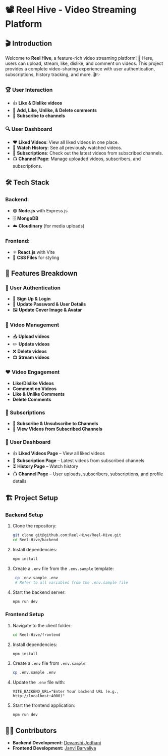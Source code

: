 # 📽️ Reel Hive - Video Streaming Platform  

## 🎬 Introduction  
Welcome to **Reel Hive**, a feature-rich video streaming platform! 🚀 Here, users can upload, stream, like, dislike, and comment on videos. This project provides a complete video-sharing experience with user authentication, subscriptions, history tracking, and more. 🎬✨  

### 🏆 User Interaction  
- 👍 **Like & Dislike videos**  
- 💬 **Add, Like, Unlike, & Delete comments**  
- 🔔 **Subscribe to channels**  

### 🔍 User Dashboard  
- ❤️ **Liked Videos**: View all liked videos in one place.  
- 📜 **Watch History**: See all previously watched videos.  
- 📢 **Subscriptions**: Check out the latest videos from subscribed channels.  
- 📺 **Channel Page**: Manage uploaded videos, subscribers, and subscriptions.  

## 🛠️ Tech Stack  
### Backend:  
- 🟢 **Node.js** with Express.js  
- 🗄️ **MongoDB**  
- ☁️ **Cloudinary** (for media uploads)  

### Frontend:  
- ⚛️ **React.js** with Vite  
- 🎨 **CSS Files** for styling  

## 🚀 Features Breakdown  

### 🔐 User Authentication  
- 🔑 **Sign Up & Login**  
- 🔄 **Update Password & User Details**  
- 🖼️ **Update Cover Image & Avatar**  

### 🎥 Video Management  
- 📤 **Upload videos**  
- ✏️ **Update videos**  
- ❌ **Delete videos**  
- 📺 **Stream videos**  

### ❤️ Video Engagement  
- **Like/Dislike Videos**  
- **Comment on Videos**  
- **Like & Unlike Comments**  
- **Delete Comments**  

### 📢 Subscriptions  
- 🔔 **Subscribe & Unsubscribe to Channels**  
- 🎥 **View Videos from Subscribed Channels**  

### 📂 User Dashboard  
- 👍 **Liked Videos Page** – View all liked videos  
- 📜 **Subscription Page** – Latest videos from subscribed channels  
- ⏳ **History Page** – Watch history  
- 📺 **Channel Page** – User uploads, subscribers, subscriptions, and profile details  

## 🏗️ Project Setup  
### Backend Setup  
1. Clone the repository:  
   ```sh
   git clone git@github.com:Reel-Hive/Reel-Hive.git
   cd Reel-Hive/backend

2. Install dependencies:
   ```sh
   npm install
   ```
3. Create a `.env` file from the `.env.sample` template:
   ```sh
    cp .env.sample .env
    # Refer to all variables from the .env.sample file  
   ```
4. Start the backend server:
   ```sh
   npm run dev
   ```

### Frontend Setup
1. Navigate to the client folder:
   ```sh
   cd Reel-Hive/frontend
   ```
2. Install dependencies:
   ```sh
   npm install
   ```
3. Create a `.env` file from `.env.sample`:
   ```sh
   cp .env.sample .env
   ```
4. Update the `.env` file with:
   ```env
   VITE_BACKEND_URL="Enter Your backend URL (e.g., http://localhost:4000)"
   ```
5. Start the frontend application:
   ```sh
   npm run dev
   ```

## 👩‍💻 Contributors  
- **Backend Development:** [Devanshi Jodhani](https://github.com/DevanshiJodhani)  
- **Frontend Development:** [Janvi Barvaliya](https://github.com/janvi-barvaliya)  


